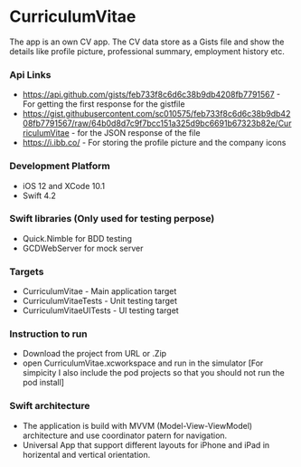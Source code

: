 # CurriculumVitae
The app is an own CV app. The CV data store as a Gists file and show the details like profile picture, professional summary, employment history etc. 

### Api Links
- https://api.github.com/gists/feb733f8c6d6c38b9db4208fb7791567 - For getting the first response for the gistfile
- https://gist.githubusercontent.com/sc010575/feb733f8c6d6c38b9db4208fb7791567/raw/64b0d8d7c9f7bcc151a325d9bc6691b67323b82e/CurriculumVitae - for the JSON response of the file
- https://i.ibb.co/ - For storing the profile picture and the company icons

### Development Platform
- iOS 12 and XCode 10.1
- Swift 4.2

### Swift libraries (Only used for testing perpose)
- Quick.Nimble for BDD testing
- GCDWebServer for mock server

### Targets
- CurriculumVitae - Main application target
- CurriculumVitaeTests - Unit testing target
- CurriculumVitaeUITests - UI testing target

### Instruction to run
- Download the project from URL or .Zip
- open CurriculumVitae.xcworkspace and run in the simulator
[For simpicity I also include the pod projects so that you should not run the pod install]

### Swift architecture
- The application is build with MVVM (Model-View-ViewModel) architecture and use coordinator patern for navigation.
- Universal App that support different layouts for iPhone and iPad in horizental and vertical orientation.


